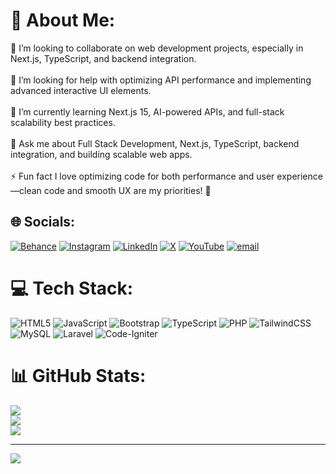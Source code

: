 # 💫 About Me:
👯 I’m looking to collaborate on web development projects, especially in Next.js, TypeScript, and backend integration.<br><br>🤝 I’m looking for help with optimizing API performance and implementing advanced interactive UI elements.<br><br>🌱 I’m currently learning Next.js 15, AI-powered APIs, and full-stack scalability best practices.<br><br>💬 Ask me about Full Stack Development, Next.js, TypeScript, backend integration, and building scalable web apps.<br><br>⚡ Fun fact I love optimizing code for both performance and user experience—clean code and smooth UX are my priorities! 🚀


## 🌐 Socials:
[![Behance](https://img.shields.io/badge/Behance-1769ff?logo=behance&logoColor=white)](https://behance.net/dikaafifin) [![Instagram](https://img.shields.io/badge/Instagram-%23E4405F.svg?logo=Instagram&logoColor=white)](https://instagram.com/dikaiidrwnn_) [![LinkedIn](https://img.shields.io/badge/LinkedIn-%230077B5.svg?logo=linkedin&logoColor=white)](https://linkedin.com/in/dika-afif-indrawan-139938289) [![X](https://img.shields.io/badge/X-black.svg?logo=X&logoColor=white)](https://x.com/fylqtt) [![YouTube](https://img.shields.io/badge/YouTube-%23FF0000.svg?logo=YouTube&logoColor=white)](https://youtube.com/@dikzzy1) [![email](https://img.shields.io/badge/Email-D14836?logo=gmail&logoColor=white)](mailto:dikaindrawan35@gmail.com) 

# 💻 Tech Stack:
![HTML5](https://img.shields.io/badge/html5-%23E34F26.svg?style=for-the-badge&logo=html5&logoColor=white) ![JavaScript](https://img.shields.io/badge/javascript-%23323330.svg?style=for-the-badge&logo=javascript&logoColor=%23F7DF1E) ![Bootstrap](https://img.shields.io/badge/bootstrap-%238511FA.svg?style=for-the-badge&logo=bootstrap&logoColor=white) ![TypeScript](https://img.shields.io/badge/typescript-%23007ACC.svg?style=for-the-badge&logo=typescript&logoColor=white) ![PHP](https://img.shields.io/badge/php-%23777BB4.svg?style=for-the-badge&logo=php&logoColor=white) ![TailwindCSS](https://img.shields.io/badge/tailwindcss-%2338B2AC.svg?style=for-the-badge&logo=tailwind-css&logoColor=white) ![MySQL](https://img.shields.io/badge/mysql-4479A1.svg?style=for-the-badge&logo=mysql&logoColor=white) ![Laravel](https://img.shields.io/badge/laravel-%23FF2D20.svg?style=for-the-badge&logo=laravel&logoColor=white) ![Code-Igniter](https://img.shields.io/badge/CodeIgniter-%23EF4223.svg?style=for-the-badge&logo=codeIgniter&logoColor=white)
# 📊 GitHub Stats:
![](https://github-readme-stats.vercel.app/api?username=Dikaaff&theme=blue-green&hide_border=true&include_all_commits=false&count_private=false)<br/>
![](https://github-readme-streak-stats.herokuapp.com/?user=Dikaaff&theme=blue-green&hide_border=true)<br/>
![](https://github-readme-stats.vercel.app/api/top-langs/?username=Dikaaff&theme=blue-green&hide_border=true&include_all_commits=false&count_private=false&layout=compact)

---
[![](https://visitcount.itsvg.in/api?id=Dikaaff&icon=0&color=0)](https://visitcount.itsvg.in)

<!-- Proudly created with GPRM ( https://gprm.itsvg.in ) -->
